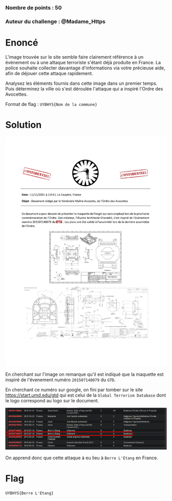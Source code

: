 ### Nombre de points : 50

### Auteur du challenge : @Madame_Https

# Enoncé
L'image trouvée sur le site semble faire clairement référence à un évènement ou à une attaque terroriste s'étant déjà produite en France. La police souhaite collecter davantage d'informations via votre précieuse aide, afin de déjouer cette attaque rapidement.

Analysez les éléments fournis dans cette image dans un premier temps. Puis déterminez la ville où s'est déroulée l'attaque qui a inspiré l'Ordre des Avocettes.

Format de flag : `UYBHYS{Nom de la commune}`

# Solution

![Confidentiel](./Fichiers/CU1CU1_1.png)

En cherchant sur l'image on remarque qu'il est indiqué que la maquette est inspiré de l'évenement numéro `201507140079` du `GTD`.

En cherchant ce numéro sur google, on fini par tomber sur le site https://start.umd.edu/gtd qui est celui de la `Global Terrorism Database` dont le logo correspond au logo sur le document.

![Confidentiel](./Fichiers/B00M_1.png)

On apprend donc que cette attaque à eu lieu à `Berre L'Etang` en France.

# Flag

`UYBHYS{Berre L'Etang}`